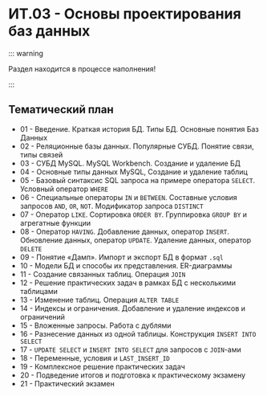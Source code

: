 # ИТ.03 - Основы проектирования баз данных

::: warning

Раздел находится в процессе наполнения!

:::

## Тематический план

- 01 - Введение. Краткая история БД. Типы БД. Основные понятия Баз Данных
- 02 - Реляционные базы данных. Популярные СУБД. Понятие связи, типы связей
- 03 - СУБД MySQL. MySQL Workbench. Создание и удаление БД
- 04 - Основные типы данных MySQL, Создание и удаление таблиц
- 05 - Базовый синтаксис SQL запроса на примере оператора `SELECT`. Условный оператор `WHERE`
- 06 - Специальные операторы `IN` и `BETWEEN`. Составные условия запросов `AND`, `OR`, `NOT`. Модификатор запроса `DISTINCT`
- 07 - Оператор `LIKE`. Сортировка `ORDER BY`. Группировка `GROUP BY` и агрегатные функции
- 08 - Оператор `HAVING`. Добавление данных, оператор `INSERT`. Обновление данных, оператор `UPDATE`. Удаление данных, оператор `DELETE`
- 09 - Понятие «Дамп». Импорт и экспорт БД в формат `.sql`
- 10 - Модели БД и способы их представления. ER-диаграммы
- 11 - Создание связанных таблиц. Операция `JOIN`
- 12 - Решение практических задач в рамках БД с несколькими таблицами
- 13 - Изменение таблиц. Операция `ALTER TABLE`
- 14 - Индексы и ограничения. Добавление и удаление индексов и ограничений
- 15 - Вложенные запросы. Работа с дублями
- 16 - Разнесение данных из одной таблицы. Конструкция `INSERT INTO SELECT`
- 17 - `UPDATE SELECT` и `INSERT INTO SELECT` для запросов с `JOIN`-ами
- 18 - Переменные, условия и `LAST_INSERT_ID`
- 19 - Комплексное решение практических задач
- 20 - Подведение итогов и подготовка к практическому экзамену
- 21 - Практический экзамен

